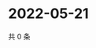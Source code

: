 # 2022-05-21

共 0 条

<!-- BEGIN WEIBO -->
<!-- 最后更新时间 Sat May 21 2022 18:17:59 GMT+0800 (China Standard Time) -->

<!-- END WEIBO -->
